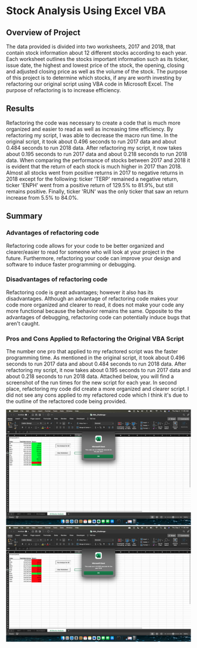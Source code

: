 # Stock Analysis Using Excel VBA

## Overview of Project
The data provided is divided into two worksheets, 2017 and 2018, that contain stock information about 12 different stocks according to each year. Each worksheet outlines the stocks important information such as its ticker, issue date, the highest and lowest price of the stock, the opening, closing and adjusted closing price as well as the volume of the stock. The purpose of this project is to determine which stocks, if any are worth investing by refactoring our original script using VBA code in Microsoft Excel. The purpose of refactoring is to increase efficiency. 

## Results
Refactoring the code was necessary to create a code that is much more organized and easier to read as well as increasing time efficiency. By refactoring my script, I was able to decrease the macro run time. In the original script, it took about 0.496 seconds to run 2017 data and about 0.484 seconds to run 2018 data. After refactoring my script, it now takes about 0.195 seconds to run 2017 data and about 0.218 seconds to run 2018 data. When comparing the performance of stocks between 2017 and 2018 it is evident that the return of each stock is much higher in 2017 than 2018. Almost all stocks went from positive returns in 2017 to negative returns in 2018 except for the following: ticker 'TERP' remained a negative return, ticker 'ENPH' went from a positive return of 129.5% to 81.9%, but still remains positive. Finally, ticker 'RUN' was the only ticker that saw an return increase from 5.5% to 84.0%. 

## Summary
### Advantages of refactoring code
Refactoring code allows for your code to be better organized and clearer/easier to read for someone who will look at your project in the future. Furthermore, refactoring your code can improve your design and software to induce faster programming or debugging. 

### Disadvantages of refactoring code
Refactoring code is great advantages; however it also has its disadvantages. Although an advantage of refactoring code makes your code more organized and clearer to read, it does not make your code any more functional because the behavior remains the same. Opposite to the advantages of debugging, refactoring code can potentially induce bugs that aren't caught. 

### Pros and Cons Applied to Refactoring the Original VBA Script
The number one pro that applied to my refactored script was the faster programming time. As mentioned in the original script, it took about 0.496 seconds to run 2017 data and about 0.484 seconds to run 2018 data. After refactoring my script, it now takes about 0.195 seconds to run 2017 data and about 0.218 seconds to run 2018 data. Attached below, you will find a screenshot of the run times for the new script for each year. In second place, refactoring my code did create a more organized and clearer script. I did not see any cons applied to my refactored code which I think it's due to the outline of the refactored code being provided. 

![VBA_Challenge_2017.png](Resources/VBA_Challenge_2017.png)
![VBA_Challenge_2018.png](Resources/VBA_Challenge_2018.png)
